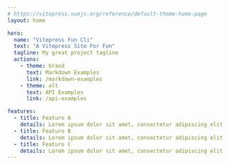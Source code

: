 ```yaml
---
# https://vitepress.vuejs.org/reference/default-theme-home-page
layout: home

hero:
  name: "Vitepress Fun Cli"
  text: "A Vitepress Site For Fun"
  tagline: My great project tagline
  actions:
    - theme: brand
      text: Markdown Examples
      link: /markdown-examples
    - theme: alt
      text: API Examples
      link: /api-examples

features:
  - title: Feature A
    details: Lorem ipsum dolor sit amet, consectetur adipiscing elit
  - title: Feature B
    details: Lorem ipsum dolor sit amet, consectetur adipiscing elit
  - title: Feature C
    details: Lorem ipsum dolor sit amet, consectetur adipiscing elit
---
```


